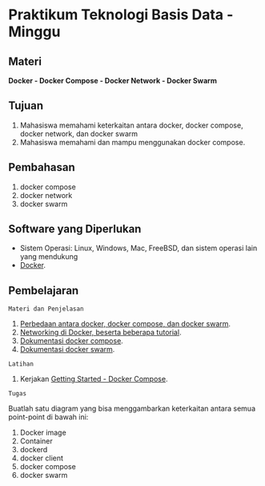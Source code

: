 # Praktikum Teknologi Basis Data - Minggu 

## Materi

**Docker - Docker Compose - Docker Network - Docker Swarm**

## Tujuan

1.  Mahasiswa memahami keterkaitan antara docker, docker compose, docker network, dan docker swarm
2.  Mahasiswa memahami dan mampu menggunakan docker compose.

## Pembahasan

1.  docker compose
2.  docker network
3.  docker swarm

## Software yang Diperlukan

* Sistem Operasi: Linux, Windows, Mac, FreeBSD, dan sistem operasi lain yang mendukung 
* [Docker](https://docs.docker.com/get-docker/).

## Pembelajaran

```
Materi dan Penjelasan
```

1.  [Perbedaan antara docker, docker compose, dan docker swarm](https://www.quora.com/Whats-the-difference-between-Docker-Swarm-Docker-Compose-and-Docker-Networks).
2.  [Networking di Docker, beserta beberapa tutorial](https://docs.docker.com/network/).
3.  [Dokumentasi docker compose](https://docs.docker.com/compose/).
4.  [Dokumentasi docker swarm](https://docs.docker.com/engine/swarm/).

```
Latihan
```

1.  Kerjakan [Getting Started - Docker Compose](https://docs.docker.com/compose/gettingstarted/).

```
Tugas
```

Buatlah satu diagram yang bisa menggambarkan keterkaitan antara semua point-point di bawah ini:

1.  Docker image
2.  Container
3.  dockerd
4.  docker client
5.  docker compose
6.  docker swarm


